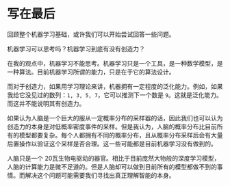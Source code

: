 # 写在最后

回顾整个机器学习基础，或许我们可以开始尝试回答一些问题。

机器学习可以思考吗？机器学习到底有没有创造力？

在我的观点中，机器学习不能思考。机器学习只是一个工具，是一种数学模型，是一种算法。目前机器学习所谓的能力，只是在于它的算法设计。

而对于创造力，如果用学习理论来讲，机器拥有一定程度的泛化能力。例如，如果我给它没见过的数列：`1, 3, 5, 7`，它可以推测下一个数是 `9`。这就是泛化能力。而这并不能说明其有创造力。

如果认为人脑是一个巨大的服从一定概率分布的采样器的话，因此我们也可以认为创造力的本身是对低概率密度事件的采样。但是我认为，人脑的概率分布比目前所有的模型都要复杂。每个人都拥有不同的概率分布，且从概率分布采样后会有大量后置操作以验证这个采样是否合理。这一些可能都是目前机器学习没有做到的。

人脑只是一个 20瓦生物电驱动的器官。相比于目前庞然大物般的深度学习模型，人脑的计算能力是微不足道的。但是人脑却可以做到目前所有的模型都做不到的事情。而解决这个问题可能需要我们寻找出真正理解智能的本身。